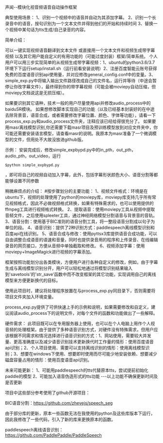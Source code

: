 声闻--模块化视音频语音自动操作框架

典型使用场景：
1、识别一个视频中的语音并自动为其添加字幕。
2、识别一个长录音中的语音，按句识别为一个文本文件并得到他们的开始和持续时间
3、替换一个视频中某句话为tts生成/自己录音的内容。

简单介绍：

可以一键实现视频语音翻译到文本文件 或直接用一个文本文件和视频生成带字幕视频 以及其它用户能自定义的有用功能的（可能过度封装）框架/简单系统。
个人用户可以用三步实现简单的从视频生成带字幕视频：1、ubuntu的python3.6/3.7环境下下运行setup/install.sh（运行前看安装说明）2、注册百度智能云账号获得免费的百度语音识别api使用量，并对应修改general_config.conf中的变量。3、simple_exp.py中将输入输出文件路径改成自己的文件名，运行并等待（中途会暂停让你改字幕文件），最终得到你的带字幕视频（可能会被moviepy自动压缩，但moviepy文档说这是无损压缩）。

如果要识别其它语种，技术一般的用户尽量使用api并修改audio_process中的baiduSR模块。
如果想修改脚本实现自己的功能（以及已经基本封装好的在中途去除背景音，语音合成，或者需要修改字幕位置、颜色、字体等功能），请看一下process_exp.py和audio_process文件夹，注释应该已经给得很充分了。
如果要用masr离线模型识别,你还需要下载masr项目及预训练模型放到对应文件夹中，你可能还需要安装语言模型，请查看masr的说明。我原本为masr准备了一个微调模型的文件，但用处不大故没放进github版。

示例：
安装完成后，修改simple_expbypd.py中的in_pth，out_pth，audio_pth，out_video，运行

	$python simple_expbypd.py

，即可将自己的视频自动加入字幕，此外，包括字幕形状颜色大小、语音分割等都能够设置不同参数

稍微麻烦点的介绍：
#按步骤划分的主要功能：
1、视频文件格式：环境是在ubuntu下，视频的处理使用了python的moviepy库，moviepy库支持几乎所有常见视频格式，因此不必做视频格式转换，如果有特殊需求的，也可以使用提供的ffmpeg工具进行视频格式转换。
2、提取语音：使用moviepy工具从视频中提取音频文件，之后使用spleeter工具，通过神经网络模型分割语音与背景音的音轨。
3、语音分割：使用基于BIC准则的语音分割工具，将一整段语音分割成以句子为单位的段。
4、语音识别：提供了2种识别方式：paddlespeech离线模型识别和百度api在线识别。
5、语音合成与修改：使用pyttsx3库提供语音合成功能，可以自由调整合成语音的语速和音量，同时也提供录音用的程序和上传录音、在线编辑录音的网页接口，方便从音频中单独截取和修改。
6、视频添加字幕：使用moviepy+ImageMagick进行视频的字幕添加。

框架按照功能划分出各类模块，方便用户进行各种自定义的修改，例如，由于字幕生成与离线模型识别分开，用户可以轻松地通过将模型识别结果输入到'savetools'的'str_save'函数中而不改变框架的其它功能，实现调用自己的离线模型来方便更新换代的目标。

使用此项目时，建议将处理程序放置在与process_exp.py同目录下，否则需要将项目文件夹加入环境变量。

process_exp.py提供了可供快速上手的示例和说明，如果需要修改和自定义，建议阅读audio_process下的说明文件，对每个文件的函数和功能做出了一些解释。

硬件需求：
此项目既可以在专用服务器上使用，也可以在个人电脑上用作个人视音频的处理框架。由于提供了多种语音识别方式，对硬件没有特殊需求，但用户应该根据不同需求和情况选择进行语音识别的方式：1、网站使用，需要较大并发量、更高准确度以及减少语音识别技术更新换代时工作量的情形：使用百度语音api识别；2、个人项目使用、需要可以支持离线识别的情形：使用离线模型识别；3、想要在windows下使用、想要即时使用而尽可能少地安装依赖、想要减少磁盘容量占用的情形：使用百度语音api识别。


未来可能更新：
1、可能用paddlespeech的tts代替原本tts，尝试提前初始化paddle的模型
2、可能加入语音伪造形式的tts功能
---以上功能不确保更新时间及是否更新


项目中这些部分参考使用了github开源项目：
	
BIC语音分割：https://github.com/zheyejs/speech_seg

由于部分库的更新，原本一些函数无法在我使用的python及这些库版本下运行，因此我修改了一些代码，引入了新的库来更换原本的函数。

paddlespeech离线语音识别：https://github.com/PaddlePaddle/PaddleSpeech
